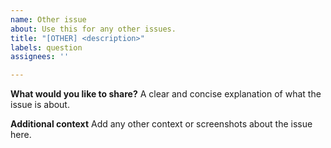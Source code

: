 ```yaml
---
name: Other issue
about: Use this for any other issues.
title: "[OTHER] <description>"
labels: question
assignees: ''

---
```


**What would you like to share?**
A clear and concise explanation of what the issue is about.

**Additional context**
Add any other context or screenshots about the issue here.

